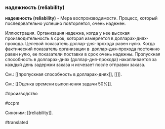 ### надежность (reliability)

**надежность (reliability)** - Мера воспроизводимости. Процесс, который последовательно успешно повторяется, очень надежен.

Иллюстрация. Организация надежна, когда у нее высокая производительность в срок, которая измеряется в долларах-днях-прохода. Целевой показатель доллар-дня-прохода равен нулю. Когда фактический показатель организации в  доллар-дня-прохода постоянно равен нулю, ее показатели поставки в срок очень надежны. Пропускная способность в долларах-днях (доллар-дня-прохода) накапливается за каждый день задержки заказа и исчезает после отправки заказа.

См.: [[пропускная способность в долларах-днях]], [[]].

См.: [[Оценка времени выполнения задачи 50%]].

#производство

#ccpm

Синоним: [[reliability]].

#translated
